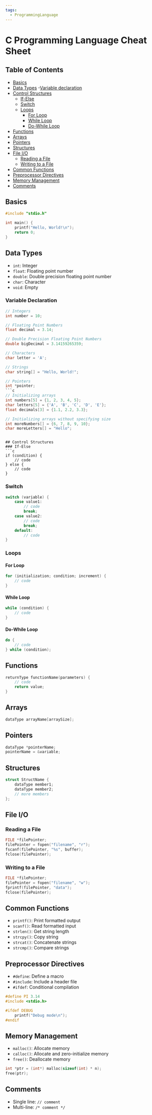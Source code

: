 ```yaml
---
tags:
  - ProgrammingLanguage
---
```


# C Programming Language Cheat Sheet
## Table of Contents
- [Basics](#basics)
- [Data Types](#data-types)
    -[Variable declaration](#variable-declaration)
- [Control Structures](#control-structures)
    - [If-Else](#if-else)
    - [Switch](#switch)
    - [Loops](#loops)
        - [For Loop](#for-loop)
        - [While Loop](#while-loop)
        - [Do-While Loop](#do-while-loop)
- [Functions](#functions)
- [Arrays](#arrays)
- [Pointers](#pointers)
- [Structures](#structures)
- [File I/O](#file-io)
    - [Reading a File](#reading-a-file)
    - [Writing to a File](#writing-to-a-file)
- [Common Functions](#common-functions)
- [Preprocessor Directives](#preprocessor-directives)
- [Memory Management](#memory-management)
- [Comments](#comments)

## Basics
```c
#include "stdio.h"

int main() {
    printf("Hello, World!\n");
    return 0;
}
```



## Data Types
- `int`: Integer
- `float`: Floating point number
- `double`: Double precision floating point number
- `char`: Character
- `void`: Empty



### Variable Declaration

```c
// Integers
int number = 10;

// Floating Point Numbers
float decimal = 3.14;

// Double Precision Floating Point Numbers
double bigDecimal = 3.14159265359;

// Characters
char letter = 'A';

// Strings
char string[] = "Hello, World!";

// Pointers
int *pointer;
```c
// Initializing arrays
int numbers[5] = {1, 2, 3, 4, 5};
char letters[5] = {'A', 'B', 'C', 'D', 'E'};
float decimals[3] = {1.1, 2.2, 3.3};

// Initializing arrays without specifying size
int moreNumbers[] = {6, 7, 8, 9, 10};
char moreLetters[] = "Hello";
```
```

## Control Structures
### If-Else
```c
if (condition) {
    // code
} else {
    // code
}
```

### Switch
```c
switch (variable) {
    case value1:
        // code
        break;
    case value2:
        // code
        break;
    default:
        // code
}
```

### Loops
#### For Loop
```c
for (initialization; condition; increment) {
    // code
}
```

#### While Loop
```c
while (condition) {
    // code
}
```

#### Do-While Loop
```c
do {
    // code
} while (condition);
```

## Functions
```c
returnType functionName(parameters) {
    // code
    return value;
}
```

## Arrays
```c
dataType arrayName[arraySize];
```

## Pointers
```c
dataType *pointerName;
pointerName = &variable;
```

## Structures
```c
struct StructName {
    dataType member1;
    dataType member2;
    // more members
};
```

## File I/O
### Reading a File
```c
FILE *filePointer;
filePointer = fopen("filename", "r");
fscanf(filePointer, "%s", buffer);
fclose(filePointer);
```

### Writing to a File
```c
FILE *filePointer;
filePointer = fopen("filename", "w");
fprintf(filePointer, "data");
fclose(filePointer);
```

## Common Functions
- `printf()`: Print formatted output
- `scanf()`: Read formatted input
- `strlen()`: Get string length
- `strcpy()`: Copy string
- `strcat()`: Concatenate strings
- `strcmp()`: Compare strings

## Preprocessor Directives
- `#define`: Define a macro
- `#include`: Include a header file
- `#ifdef`: Conditional compilation

```c
#define PI 3.14
#include <stdio.h>

#ifdef DEBUG
    printf("Debug mode\n");
#endif
```

## Memory Management
- `malloc()`: Allocate memory
- `calloc()`: Allocate and zero-initialize memory
- `free()`: Deallocate memory

```c
int *ptr = (int*) malloc(sizeof(int) * n);
free(ptr);
```

## Comments
- Single line: `// comment`
- Multi-line: `/* comment */`
